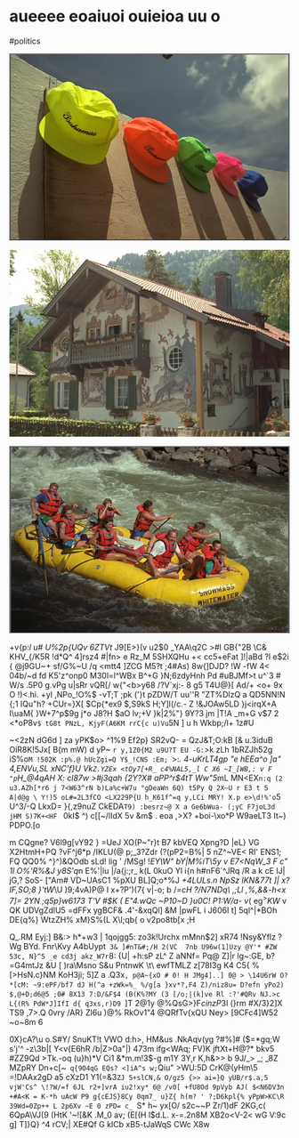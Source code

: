 # aueeee eoaiuoi ouieioa uu o

<wd-tags>#politics</wd-tags>

![](img/kodim03.webp)

![](img/kodim18.webp)

![](img/kodim11.webp)

+v{p:_l u# U%2p{UQv 6ZTVt_ J9[E>}(v u2$0 _YAA\q2C >#l GB{"2B  \C& KHV_{/K5R !d*Q^ 4]rsz4 #|fn> e Rz_M 5SHXQHu +< cc5+eFat ]!|aBd ?l e$2i { @j9GU~+ sf/G%~U /q <mtt4 ]ZCG M5?t ;4#As) 8w{]DJD? !W -fW 4< 04b/~d fd K5'z^onp0 M30l=l^WBx B^+G }N;6zdyHnh Pd #uBJMf>t u^`3 # W/s .5P0 g.vPg u|sRr vQR[/ w{"<b>y68 /?V`xj:- 8 g5 T4U@}[ Ad/+ <o+ 9x O !)<.hi. +yl ,NPo_!O%$ -vT;T ;pk ('}t pZDW/T uu''R "ZT%DlzQ a QD5NN!N {;1 IQu"h? +CUr=}X[ $Cp{*ex9 $,S9kS H;Y]l(/c.- Z !&JOAw5LD }j<irqX+A I\uaM{ }W+7^p$9g j*o J8?H $aO lv;+V }k|2%"} 9Y?3 jm |T!A _m+G v$7 2 <*oP8v`$ tG8t PNzL, KjyF(A6KM rrC{c u)Vu`5N ] u h Wkbp;/l+ 1z#U

~<2zN dG6d ] za yPK$o> ^1%9 Ef2p} SR2vQ- = QzJ&T;O:kB [& u.3iduB OiR8K!5Jx[ B{m mW) d yP~ `r y,1Z0{M2 u9U?T EU -G:`>k zLh 1bRZJh52g iS%o`M !502K :p%.@ hUcZgi=Q Y$_!CNS :Em; `>\:*. 4-uKrLT4gp "e hEEa^o ]a" 4,ENVu,SL xNC'f}U Vk`Z.YZEx <tOy7[+R_ c4%NAL5,_l C X6 ~I_[WB,: v F "p`H_@4qAH X: cl87w >#j3qah {2Y?X# aPP^r$4tT Ww"5*mL MN<EX`n:q (2 u3.AZh[*r6 j 7<W63^rN b)La%c+W7u "gDeaWn 6Q) t5Py Q 2X~U r E3 t 5 A|d@g \ Y!)5 oL#=2L3fCO <LX229P{U h_K61f^=q y,LCi MRY! X.p e>\d!%'o`5 U^3/-Q LkxD= }{,z9nuZ CkEDA`T9) :besrz~@ X a Ge6bWua- (;yC F7joL3d jHM S)7K+<HF ` 0kI$ ^) c[[~/lIdX 5v &m$ . eoa ,>X?  +boi-\xo*P W9aeLT3 It~\) PDPO.[o

m CQgne? V6l9g[vY92 } =UeJ XO(P~"r}t B7 kbVEQ Xpng?D |eL} VG X2HtmH+PQ ?vF^j6*p /IKLU(@ p;_3?Zdr  (?(pP2=B%| 5 nZ^~VE< RI' ENS1; FQ QQ0%  ^}^)&QOdb sLd! lig ' /MSg! !*EY\W" bY|M%iT\5y v E7<NqW_3 F c" 1l O%'R%&J y8S'q*n E%'|<G A>lu |/a{j:;r_ k(L 0kuO Yl i{n h#nF6`^JRq /R a k cE lJ| jG,? SoS- ["Am# VD~UAsC1 %pXU BL]Q;o*%J _+4LULs.n NpSz lKN&77t ]| x?IF,SO;8 }\'tW_\U )9;4vA)P@ I  x+?P')(7{ v|-o; b /_=cH ?/N7NDq\ ,;Ll ,%,&&-h<x 7]= 2YN ;q5p}w6173 T'V #$K ( E"4.wQc ~P10~D }u0C! P1:W/a- v_( eg$^>KW% Xy~^EKU&) A#,Wq ^~1!%yUk U B4(1M_3~$ v QK UDVgZdlU5 =dFFx ygBCF& .4'-&xqQl] &M |pwFL i J606I t] 5ql^|*BOh DE{q%} WtzZH% xM}S%(L X\l;qb{  o v2po8tb[x ;H

Q_.RM Eyj:] B&:> h*+w3 | 1qojgg5: zo3k!Urchx mMnn$2] xR74 !Nsy&Yflz ?Wg BYd. Fnr\Kvy A4bUypt` 3& ]#nT&#;/H 2(VC  7nb U96w(1]Uzy @Y'* #ZW 53c, N}^5 _e cd3j akz_W7r`8: {U| +h:sP zL^ Z aNNf= Pq@ Z]|r lg~:GE, b?=G4mtJz &U [ )ra\Msno S&u PntnwK \t\ ewfTMLZ z[78I3g K4 C5{ % [>HsN.c}NM KoH3ji; 5]Z a .Q3x`, p@A~{xO # 0! H JMg4]..] 0@ > \14U6rW O?*[cM: ~9:ePF/bf7 dJ H(^a +zWk=%_ %/g[a }xv*?,F4 Z)/niz8u= D?efn yPo2) $,@+D;d6@5 ;0# 8X13 7:D/&F$4 (B(K%?MY (3 [/o;|(k]ve Rl :?'#QRv NJ.>c L{(R% PdW*J]IfI d{ q3xs,r)D9 `]T 2@1y @%QsG>}F$c inzP3$l (}rm #X/3}2]X TS9 ,7>.Q 0vry /AR} Zl6u )@%  RkOv1"4 @QRfTv{xQU Ney> [9CFc4]W52 ~o~8m 6

0X}cA?\u o.S#Y/ SnuKT!t VWO d:h>, HM&us .NkAqv(yg ?#%]# ($=*gq;W s'j'^  -z\3b|[ Y<v{E6hR /b|Z>0a"|)  473m ifg<WAq; FV)K jftXt+H@?* bkv5 #ZZ9Qd >Tk.-oq (u}h)*V Ci1 &*m.m!3$-g m1Y 3Y,r K,h&>> b 9J/_> _; _8Z MZpRY  Dn+c[~` q{9O4qG EQs? <]iA^s w;`Qiu" >WU:5D CrK@(yHm\5 =!DAAx2gD a5 cXzD1 Y1(=&3`ZJ 5+slCN,& O/gz5 {>> ai=}Q yUB/r$.a,5 vjW'Cs^ \!?W/=f 6JL r2+]vrA iu2!xy* 6@ /v0[ +fU8Od 9pVyb AJ( $<N6DV3n +#A<K = K-*h uAcW P9 g{cEJS}8Cy 0qm7_ u}Z{ h(m? ' ?;D6kpl{% yPpW>KC\R 39Wd=0Zp++ L 2p6Xv ~E 0 zPD= c_ `S* h~ yx[O/ s2c~~P Zr/1)dF 2KG,c( 6QpA\VJ(9 (HtK '~![&K .M_0 av; (E[(H l$d.L. x-=.2n8M XB2o<V-2< wG V:9c g] T]}Q} ^4 rCV;| XE#Qf G kICb xB5-tJaWqS CWc X8w